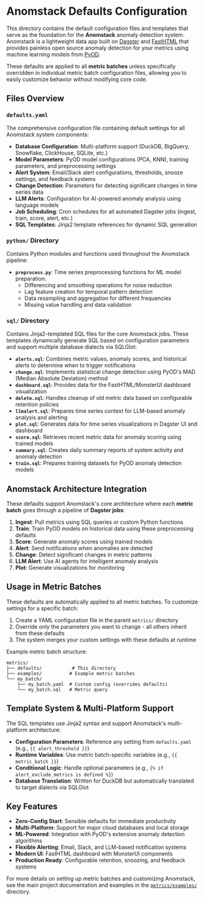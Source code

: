 # Anomstack Defaults Configuration

This directory contains the default configuration files and templates that serve as the foundation for the **Anomstack** anomaly detection system. Anomstack is a lightweight data app built on [Dagster](https://dagster.io/) and [FastHTML](https://fastht.ml/) that provides painless open source anomaly detection for your metrics using machine learning models from [PyOD](https://pyod.readthedocs.io/en/latest/).

These defaults are applied to all **metric batches** unless specifically overridden in individual metric batch configuration files, allowing you to easily customize behavior without modifying core code.

## Files Overview

### `defaults.yaml`
The comprehensive configuration file containing default settings for all Anomstack system components:

- **Database Configuration**: Multi-platform support (DuckDB, BigQuery, Snowflake, ClickHouse, SQLite, etc.)
- **Model Parameters**: PyOD model configurations (PCA, KNN), training parameters, and preprocessing settings
- **Alert System**: Email/Slack alert configurations, thresholds, snooze settings, and feedback systems  
- **Change Detection**: Parameters for detecting significant changes in time series data
- **LLM Alerts**: Configuration for AI-powered anomaly analysis using language models
- **Job Scheduling**: Cron schedules for all automated Dagster jobs (ingest, train, score, alert, etc.)
- **SQL Templates**: Jinja2 template references for dynamic SQL generation

### `python/` Directory

Contains Python modules and functions used throughout the Anomstack pipeline:

- **`preprocess.py`**: Time series preprocessing functions for ML model preparation:
  - Differencing and smoothing operations for noise reduction
  - Lag feature creation for temporal pattern detection
  - Data resampling and aggregation for different frequencies
  - Missing value handling and data validation

### `sql/` Directory

Contains Jinja2-templated SQL files for the core Anomstack jobs. These templates dynamically generate SQL based on configuration parameters and support multiple database dialects via SQLGlot:

- **`alerts.sql`**: Combines metric values, anomaly scores, and historical alerts to determine when to trigger notifications
- **`change.sql`**: Implements statistical change detection using PyOD's MAD (Median Absolute Deviation) method
- **`dashboard.sql`**: Provides data for the FastHTML/MonsterUI dashboard visualization
- **`delete.sql`**: Handles cleanup of old metric data based on configurable retention policies
- **`llmalert.sql`**: Prepares time series context for LLM-based anomaly analysis and alerting
- **`plot.sql`**: Generates data for time series visualizations in Dagster UI and dashboard
- **`score.sql`**: Retrieves recent metric data for anomaly scoring using trained models
- **`summary.sql`**: Creates daily summary reports of system activity and anomaly detection
- **`train.sql`**: Prepares training datasets for PyOD anomaly detection models

## Anomstack Architecture Integration

These defaults support Anomstack's core architecture where each **metric batch** goes through a pipeline of **Dagster jobs**:

1. **Ingest**: Pull metrics using SQL queries or custom Python functions
2. **Train**: Train PyOD models on historical data using these preprocessing defaults
3. **Score**: Generate anomaly scores using trained models
4. **Alert**: Send notifications when anomalies are detected
5. **Change**: Detect significant changes in metric patterns
6. **LLM Alert**: Use AI agents for intelligent anomaly analysis
7. **Plot**: Generate visualizations for monitoring

## Usage in Metric Batches

These defaults are automatically applied to all metric batches. To customize settings for a specific batch:

1. Create a YAML configuration file in the parent `metrics/` directory
2. Override only the parameters you want to change - all others inherit from these defaults
3. The system merges your custom settings with these defaults at runtime

Example metric batch structure:
```
metrics/
├── defaults/           # This directory
├── examples/          # Example metric batches
└── my_batch/
    ├── my_batch.yaml  # Custom config (overrides defaults)
    └── my_batch.sql   # Metric query
```

## Template System & Multi-Platform Support

The SQL templates use Jinja2 syntax and support Anomstack's multi-platform architecture:

- **Configuration Parameters**: Reference any setting from `defaults.yaml` (e.g., `{{ alert_threshold }}`)
- **Runtime Variables**: Use metric batch-specific variables (e.g., `{{ metric_batch }}`)
- **Conditional Logic**: Handle optional parameters (e.g., `{% if alert_exclude_metrics is defined %}`)
- **Database Translation**: Written for DuckDB but automatically translated to target dialects via SQLGlot

## Key Features

- **Zero-Config Start**: Sensible defaults for immediate productivity
- **Multi-Platform**: Support for major cloud databases and local storage
- **ML-Powered**: Integration with PyOD's extensive anomaly detection algorithms
- **Flexible Alerting**: Email, Slack, and LLM-based notification systems
- **Modern UI**: FastHTML dashboard with MonsterUI components
- **Production Ready**: Configurable retention, snoozing, and feedback systems

For more details on setting up metric batches and customizing Anomstack, see the main project documentation and examples in the [`metrics/examples/`](../examples/) directory.

